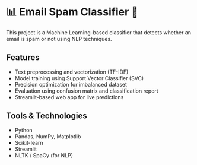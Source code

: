 # 📊 Email Spam Classifier 📨

This project is a Machine Learning-based classifier that detects whether an email is spam or not using NLP techniques.

##  Features
- Text preprocessing and vectorization (TF-IDF)
- Model training using Support Vector Classifier (SVC)
- Precision optimization for imbalanced dataset
- Evaluation using confusion matrix and classification report
- Streamlit-based web app for live predictions

##  Tools & Technologies
- Python
- Pandas, NumPy, Matplotlib
- Scikit-learn
- Streamlit
- NLTK / SpaCy (for NLP)


